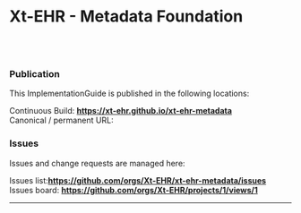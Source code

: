 # Xt-EHR - Metadata Foundation
<br> </br>
### Publication
This ImplementationGuide is published in the following locations:

Continuous Build: __https://xt-ehr.github.io/xt-ehr-metadata__  
Canonical / permanent URL: 
<br/>

### Issues
Issues and change requests are managed here:  

Issues list:__https://github.com/orgs/Xt-EHR/xt-ehr-metadata/issues__  
Issues board:  __https://github.com/orgs/Xt-EHR/projects/1/views/1__  

---

